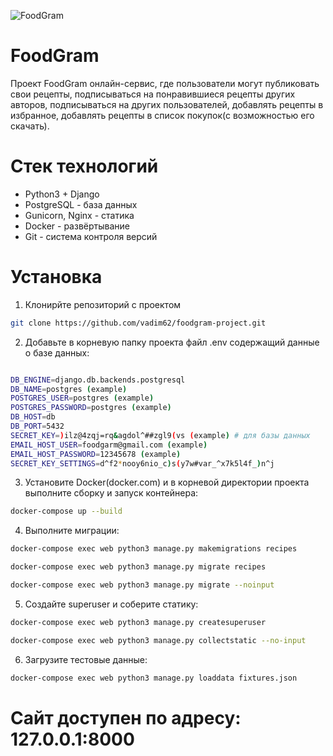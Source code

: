 ![FoodGram](https://github.com/vadim62/foodgram-project/actions/workflows/main.yaml/badge.svg)
# FoodGram
Проект FoodGram онлайн-сервис, где пользователи могут публиковать свои рецепты, подписываться на понравившиеся рецепты других авторов, подписываться на других пользователей, добавлять рецепты в избранное, добавлять рецепты в список покупок(с возможностью его скачать).
# Стек технологий
- Python3 + Django
- PostgreSQL - база данных
- Gunicorn, Nginx - статика
- Docker - развёртывание
- Git - система контроля версий
# Установка
1. Клонирйте репозиторий с проектом
```sh
git clone https://github.com/vadim62/foodgram-project.git
```
2. Добавьте в корневую папку проекта файл .env содержащий данные о базе данных:
```sh

DB_ENGINE=django.db.backends.postgresql
DB_NAME=postgres (example)
POSTGRES_USER=postgres (example)
POSTGRES_PASSWORD=postgres (example)
DB_HOST=db
DB_PORT=5432
SECRET_KEY=)ilz@4zqj=rq&agdol^##zgl9(vs (example) # для базы данных
EMAIL_HOST_USER=foodgarm@gmail.com (example)
EMAIL_HOST_PASSWORD=12345678 (example)
SECRET_KEY_SETTINGS=d^f2*nooy6nio_c)s(y7w#var_^x7k5l4f_)n^j

```
3. Установите Docker(docker.com) и в корневой директории проекта выполните сборку и запуск контейнера:
```sh
docker-compose up --build
```
4. Выполните миграции:
```sh
docker-compose exec web python3 manage.py makemigrations recipes

docker-compose exec web python3 manage.py migrate recipes

docker-compose exec web python3 manage.py migrate --noinput
```

5. Создайте superuser и соберите статику:
```sh
docker-compose exec web python3 manage.py createsuperuser

docker-compose exec web python3 manage.py collectstatic --no-input 
```

6. Загрузите тестовые данные:
```sh
docker-compose exec web python3 manage.py loaddata fixtures.json
```

# Сайт доступен по адресу: 127.0.0.1:8000
